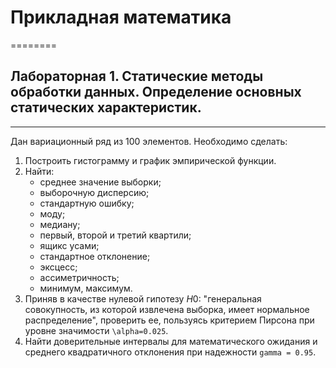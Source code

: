 
# Прикладная математика
========
## Лабораторная 1. **Статические методы обработки данных. Определение основных статических характеристик.**
----------------
Дан вариационный ряд из 100 элементов. Необходимо сделать:
1. Построить гистограмму и график эмпирической функции.
2. Найти: 
    * среднее значение выборки; 
    * выборочную дисперсию; 
    * стандартную ошибку;  
    * моду;  
    * медиану;  
    * первый, второй и третий квартили;  
    * ящикс усами;  
    * стандартное отклонение;  
    * эксцесс;  
    * ассиметричность;  
    * минимум, максимум.
3. Приняв в качестве нулевой гипотезу $`Н0`$: "генеральная совокупность, из которой извлечена выборка, имеет нормальное распределение", проверить ее, пользуясь критерием Пирсона при уровне значимости `\alpha=0.025`.
4. Найти доверительные интервалы для математического ожидания и среднего квадратичного отклонения при надежности `gamma = 0.95`.